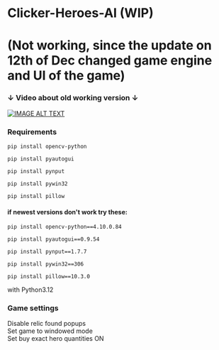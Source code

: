 # Clicker-Heroes-AI (WIP)
# (Not working, since the update on 12th of Dec changed game engine and UI of the game)
### ↓ Video about old working version ↓
 [![IMAGE ALT TEXT](http://img.youtube.com/vi/KrqjviscmE0/0.jpg)](http://www.youtube.com/watch?v=KrqjviscmE0 "Clicker Heroes AI")

### Requirements
`pip install opencv-python`

`pip install pyautogui`

`pip install pynput`

`pip install pywin32`

`pip install pillow`

#### if newest versions don't work try these:

`pip install opencv-python==4.10.0.84`

`pip install pyautogui==0.9.54`

`pip install pynput==1.7.7`

`pip install pywin32==306`

`pip install pillow==10.3.0`

with Python3.12

### Game settings
Disable relic found popups    
Set game to windowed mode   
Set buy exact hero quantities ON